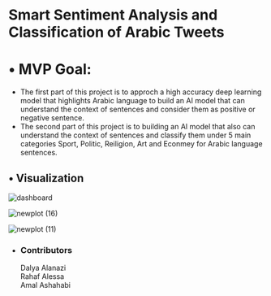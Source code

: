 
# Smart Sentiment Analysis and Classification of Arabic Tweets 

# • MVP Goal:

- The first part of this project is to approch a high accuracy deep learning model that highlights Arabic language to build an AI model that can understand the context of           sentences and consider them as positive or negative sentence.</br> 
- The second part of this project is to building an AI model that also can understand the context of sentences and classify them under 5 main categories Sport, Politic, Reiligion,   Art and Econmey for Arabic language sentences. </br>







## •	Visualization </br>





![dashboard](https://user-images.githubusercontent.com/74211933/150449524-fbb9fa4f-9286-4b24-8f20-46a0f127f4d4.PNG)
  
![newplot (16)](https://user-images.githubusercontent.com/74211933/150437831-85060083-3b97-4dac-92ab-68b68ba0e7e2.png)


![newplot (11)](https://user-images.githubusercontent.com/74211933/150437783-bf0ea1e8-6532-4016-9b78-84572282c2a7.png)


- ### Contributors </br>

    Dalya Alanazi </br>
    Rahaf Alessa </br>
    Amal Ashahabi 
